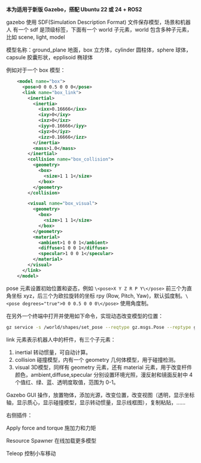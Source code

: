 **本为适用于新版 Gazebo，搭配 Ubuntu 22 或 24 + ROS2**

gazebo 使用 SDF(Simulation Description Format) 文件保存模型，场景和机器人
有一个 sdf 是顶级标签，下面有一个 world 子元素，world 包含多种子元素，比如 scene, light, model

模型名称：ground_plane 地面，box 立方体，cylinder 圆柱体，sphere 球体，capsule 胶囊形状，epplisoid 椭球体

例如对于一个 box 模型：

```xml
    <model name="box">
      <pose>0 0 0.5 0 0 0</pose>
      <link name="box_link">
        <inertial>
          <inertia>
            <ixx>0.16666</ixx>
            <ixy>0</ixy>
            <ixz>0</ixz>
            <iyy>0.16666</iyy>
            <iyz>0</iyz>
            <izz>0.16666</izz>
          </inertia>
          <mass>1.0</mass>
        </inertial>
        <collision name="box_collision">
          <geometry>
            <box>
              <size>1 1 1</size>
            </box>
          </geometry>
        </collision>

        <visual name="box_visual">
          <geometry>
            <box>
              <size>1 1 1</size>
            </box>
          </geometry>
          <material>
            <ambient>1 0 0 1</ambient>
            <diffuse>1 0 0 1</diffuse>
            <specular>1 0 0 1</specular>
          </material>
        </visual>
      </link>
    </model>
```

pose 元素设置初始位置和姿态，例如 `\<pose>X Y Z R P Y\</pose>` 前三个为直角坐标 xyz，后三个为欧拉旋转的坐标 rpy (Row, Pitch, Yaw)，默认弧度制。`\<pose degrees="true">0 0 0.5 0 0 0\</pose>` 使用角度制。

在另外一个终端中打开并使用如下命令，实现动态改变模型的位置：

```bash
gz service -s /world/shapes/set_pose --reqtype gz.msgs.Pose --reptype gz.msgs.Boolean --timeout 300 --req 'name: "box", position: {z: 5.0}'
```

link 元素表示机器人中的杆件，有三个子元素：

1. inertial 转动惯量，可自动计算。
2. collision 碰撞模型，内有一个 geometry 几何体模型，用于碰撞检测。
3. visual 3D模型，同样有 geometry 元素，还有 material 元素，用于改变杆件颜色，ambient,diffuse,specular 分别设置环境光照，漫反射和镜面反射中 4 个值红、绿、蓝、透明度取值，范围为 0-1。



Gazebo GUI 操作，放置物体，添加光源，改变位置，改变视图（透明，显示坐标轴，显示质心，显示碰撞模型，显示转动惯量，显示线框图），复制粘贴，……



右侧插件：

Apply force and torque 施加力和力矩

Resource Spawner 在线加载更多模型

Teleop 控制小车移动
